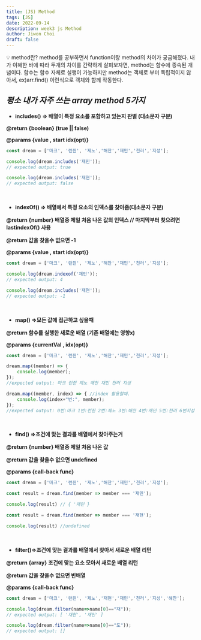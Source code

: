 ```yaml
---
title: (JS) Method
tags: [JS]
date: 2022-09-14
description: week3 js Method
author: Jiwon Choi
draft: false
---
```


<aside>
💡 method란?
method를 공부하면서 function이랑 method의 차이가 궁금해졌다. 내가 이해한 바에 따라 두개의 차이를 간략하게 살펴보자면, method는 함수에 종속된 개념이다. 함수는 함수 자체로 실행이 가능하지만 method는 객체로 부터 독립적이지 않아서, ex)arr.find() 이런식으로 객체와 함께 작동한다.

</aside>

## *평소  내가 자주 쓰는 array method 5가지*


- **includes()    ⇒ 배열이 특정 요소를 포함하고 있는지 판별 (대소문자 구분)**

**@return {boolean} (true || false)**

**@params {value , start idx(opt)}**

```jsx
const dream = ['마크', '런쥔', '제노','해찬','재민','천러','지성'];

console.log(dream.includes('재민'));
// expected output: true

console.log(dream.includes('재현'));
// expected output: false
```
&nbsp;

- **indexOf()  ⇒ 배열에서 특정 요소의 인덱스를 찾아줌(대소문자 구분)**

**@return {number} 배열중 제일 처음 나온 값의 인덱스 // 마지막부터 찾으려면 lastindexOf() 사용** 

**@return 값을 찾을수 없으면 -1**

**@params {value , start idx(opt)}**

```jsx
const dream = ['마크', '런쥔', '제노','해찬','재민','천러','지성'];

console.log(dream.indexof('재민'));
// expected output: 4 

console.log(dream.includes('재현'));
// expected output: -1
```
&nbsp;

- **map() ⇒모든 값에 접근하고 싶을때**

**@return 함수를 실행한 새로운 배열 (기존 배열에는 영향x)**

**@params {currentVal , idx(opt)}**

```jsx
const dream = ['마크', '런쥔', '제노','해찬','재민','천러','지성'];

dream.map((member) => {
    console.log(member);
});
//expected output: 마크 런쥔 제노 해찬 재민 천러 지성

dream.map((member, index) => { //index 활용할때.
    console.log(index+"번:", member);
});
//expected output: 0번:마크 1번:런쥔 2번:제노 3번:해찬 4번:재민 5번:천러 6번지성
```
&nbsp;

- **find() ⇒조건에 맞는 결과를 배열에서 찾아주는거**

**@return {number} 배열중 제일 처음 나온 값**

**@return 값을 찾을수 없으면 undefined**

**@params {call-back func}**

```jsx
const dream = ['마크', '런쥔', '제노','해찬','재민','천러','지성'];

const result = dream.find(member => member === '재민');

console.log(result) // { '재민 }

const result = dream.find(member => member === '재현');

console.log(result) //undefined
```
&nbsp;

- **filter()⇒조건에 맞는 결과를 배열에서 찾아서 새로운 배열 리턴**

**@return {array} 조건에 맞는 요소 모아서 새로운 배열 리턴** 

**@return 값을 찾을수 없으면  빈배열**

**@params {call-back func}**

```jsx
const dream = ['마크', '런쥔', '제노','재현','재민','천러','지성','해찬'];

console.log(dream.filter(name=>name[0]=="재"));
// expected output: [ '재현', '재민' ]

console.log(dream.filter(name=>name[0]=="도"));
// expected output: []
```